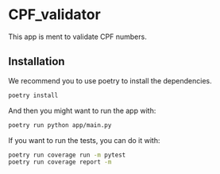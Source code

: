 # CPF_validator

This app is ment to validate CPF numbers.

## Installation

We recommend you to use poetry to install the dependencies.

```bash
poetry install
```

And then you might want to run the app with:

```bash
poetry run python app/main.py
```

If you want to run the tests, you can do it with:

```bash
poetry run coverage run -m pytest
poetry run coverage report -m
```